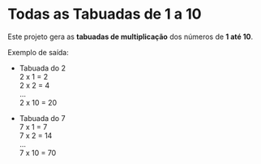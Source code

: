 # Todas as Tabuadas de 1 a 10

Este projeto gera as **tabuadas de multiplicação** dos números de **1 até 10**.

Exemplo de saída:

- Tabuada do 2  
  2 x 1 = 2  
  2 x 2 = 4  
  ...  
  2 x 10 = 20  

- Tabuada do 7  
  7 x 1 = 7  
  7 x 2 = 14  
  ...  
  7 x 10 = 70  
